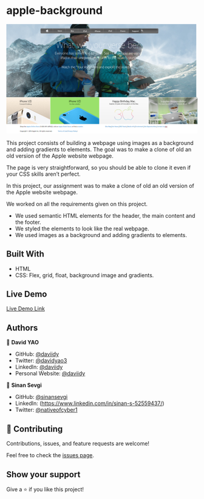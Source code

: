 
# apple-background

![screenshot](./images/screenshot.png)

This project consists of building a webpage using images as a background and adding gradients to elements. The goal was to make a clone of old an old version of the Apple website webpage.


The page is very straightforward, so you should be able to clone it even if your CSS skills aren’t perfect.

In this project, our assignment was to make a clone of old an old version of the Apple website webpage.

We worked on all the requirements given on this project.

- We used semantic HTML elements for the header, the main content and the footer.
- We styled the elements to look like the real webpage.
- We used images as a background and adding gradients to elements.


## Built With

- HTML
- CSS: Flex, grid, float, background image and gradients.

## Live Demo

[Live Demo Link](https://daviidy.github.io/new-york-times/)

## Authors

👤 **David YAO**

- GitHub: [@daviidy](https://github.com/daviidy)
- Twitter: [@davidyao3](https://twitter.com/DavidYao3)
- LinkedIn: [@daviidy](https://www.linkedin.com/in/david-yao-6bb95299/)
- Personal Website: [@daviidy](http://david-yao.com)

👤 **Sinan Sevgi**

- GitHub: [@sinansevgi](https://github.com/sinansevgi)
- LinkedIn: (https://www.linkedin.com/in/sinan-s-52559437/)
- Twitter: [@nativeofcyber1](https://twitter.com/nativeofcyber1)


## 🤝 Contributing

Contributions, issues, and feature requests are welcome!

Feel free to check the [issues page](issues/).

## Show your support

Give a ⭐️ if you like this project!
